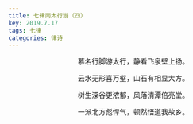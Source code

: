 ```yaml
---
title: 七律南太行游（四）
key: 2019.7.17
tags: 七律
categories: 律诗
---
```


<p align="center">慕名行脚游太行，静看飞泉壁上扬。
</p>
<p align="center">云水无形喜万壑，山石有相显大方。
</p>
<p align="center">树生深谷更浓郁，风落清潭倍亮堂。
</p>
<p align="center">一派北方彪悍气，顿然悟道我故乡。
</p>
